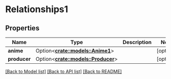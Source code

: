 # Relationships1

## Properties

Name | Type | Description | Notes
------------ | ------------- | ------------- | -------------
**anime** | Option<[**crate::models::Anime1**](anime1.md)> |  | [optional]
**producer** | Option<[**crate::models::Producer**](producer.md)> |  | [optional]

[[Back to Model list]](../README.md#documentation-for-models) [[Back to API list]](../README.md#documentation-for-api-endpoints) [[Back to README]](../README.md)


